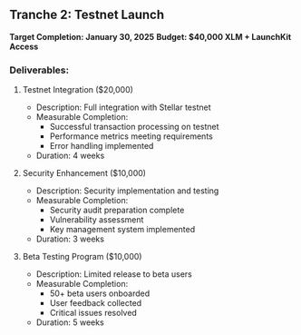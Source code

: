 ## Tranche 2: Testnet Launch
**Target Completion: January 30, 2025**
**Budget: $40,000 XLM + LaunchKit Access**

### Deliverables:

1. Testnet Integration ($20,000)
   * Description: Full integration with Stellar testnet
   * Measurable Completion:
     - Successful transaction processing on testnet
     - Performance metrics meeting requirements
     - Error handling implemented
   * Duration: 4 weeks

2. Security Enhancement ($10,000)
   * Description: Security implementation and testing
   * Measurable Completion:
     - Security audit preparation complete
     - Vulnerability assessment
     - Key management system implemented
   * Duration: 3 weeks

3. Beta Testing Program ($10,000)
   * Description: Limited release to beta users
   * Measurable Completion:
     - 50+ beta users onboarded
     - User feedback collected
     - Critical issues resolved
   * Duration: 5 weeks


